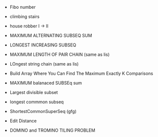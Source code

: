 - Fibo number
- climbing stairs
- house robber I -> II
- MAXIMUM ALTERNATING SUBSEQ SUM
- LONGEST INCREASING SUBSEQ
- MAXIMUM LENGTH OF PAIR CHAIN (same as lis)
- LOngest string chain (same as lis)
- Build Array Where You Can Find The Maximum Exactly K Comparisons
- MAXIMUM balanaced SUBSEq sum
- Largest divisible subset
- longest commmon subseq
- ShortestCommonSuperSeq (gfg)
- Edit Distance


- DOMINO and TROMINO TILING PROBLEM